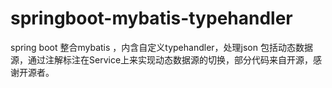 # springboot-mybatis-typehandler
   spring boot 整合mybatis ，内含自定义typehandler，处理json
   包括动态数据源，通过注解标注在Service上来实现动态数据源的切换，部分代码来自开源，感谢开源者。
